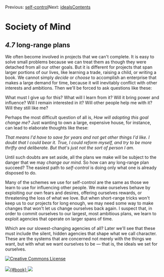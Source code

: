 <div class="chapnav">

<span class="prev">Previous: [self-control](./som-4.6.html)</span><span
class="next">Next: [ideals](./som-4.8.html)</span><span
class="contents">[Contents](index.html)</span>
<div class="titlebar">

Society of Mind
===============

</div>

</div>

*4.7* long-range plans
----------------------

We often become involved in projects that we can't complete. It is easy
to solve small problems because we can treat them as though they were
detached from all our other goals. But it is different for projects that
span larger portions of our lives, like learning a trade, raising a
child, or writing a book. We cannot simply *decide* or *choose* to
accomplish an enterprise that makes a large demand for time, because it
will inevitably conflict with other interests and ambitions. Then we'll
be forced to ask questions like these:

What must I give up for this? What will I learn from it? Will it bring
power and influence? Will I remain interested in it? Will other people
help me with it? Will they still like me?

Perhaps the most difficult question of all is, *How will adopting this
goal change me?* Just wanting to own a large, expensive house, for
instance, can lead to elaborate thoughts like these:

*That means I'd have to save for years and not get other things I'd
like. I doubt that I could bear it. True, I could reform myself, and try
to be more thrifty and deliberate. But that's just not the sort of
person I am.*

Until such doubts are set aside, all the plans we make will be subject
to the danger that we may *change our mind.* So how can any long-range
plan succeed? The easiest path to *self-control* is doing only what one
is already disposed to do.

Many of the schemes we use for self-control are the same as those we
learn to use for influencing other people. We make ourselves behave by
exploiting our own fears and desires, offering ourselves rewards, or
threatening the loss of what we love. But when short-range tricks won't
keep us to our projects for long enough, we may need some way to make
changes that won't let us change ourselves back again. I suspect that,
in order to commit ourselves to our largest, most ambitious plans, we
learn to exploit agencies that operate on larger spans of time.

Which are our slowest-changing agencies of all? Later we'll see that
these must include the silent, hidden agencies that shape what we call
character. These are the systems that are concerned not merely with the
things we want, but with what we want ourselves to be — that is, the
ideals we set for ourselves.

<div class="footer">

[![Creative Commons
License](http://i.creativecommons.org/l/by-nc-sa/3.0/80x15.png)](http://creativecommons.org/licenses/by-nc-sa/3.0/deed.en_US)\
\
[![](./images/som_book.jpeg){#book}
![](./images/a_logo_17.gif)](http://www.amazon.com/gp/product/0671657135?ie=UTF8&camp=1789&creativeASIN=0671657135&linkCode=xm2&tag=marvinminsky)

</div>
